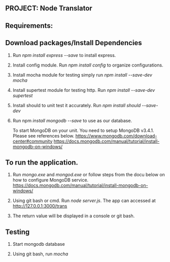 ## PROJECT: Node Translator

## Requirements: ##

## Download packages/Install Dependencies ##
1. Run *npm install express --save* to install express.

2. Install config module. Run *npm install config* to organize configurations.

3. Install mocha module for testing simply run *npm install --save-dev mocha*

4. Install supertest module for testing http. Run *npm install --save-dev supertest*

5. Install should to unit test it accurately. Run *npm install should --save-dev*

6. Run npm *install mongodb --save* to use as our database.

	To start MongoDB on your unit. You need to setup MongoDB v3.4.1. Please see references below.
	https://www.mongodb.com/download-center#community
	https://docs.mongodb.com/manual/tutorial/install-mongodb-on-windows/

## To run the application.

1. Run *mongo.exe* and *mongod.exe* or follow steps from the docu below on how to configure MongoDB service.
	https://docs.mongodb.com/manual/tutorial/install-mongodb-on-windows/

2. Using git bash or cmd. Run *node server.js*. The app can accessed at http://127.0.0.1:3000/trans

3. The return value will be displayed in a console or git bash.

## Testing ##

1. Start mongodb database

2. Using git bash, run *mocha*





